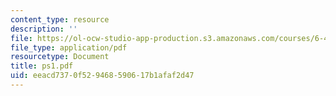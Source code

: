 ```yaml
---
content_type: resource
description: ''
file: https://ol-ocw-studio-app-production.s3.amazonaws.com/courses/6-432-stochastic-processes-detection-and-estimation-spring-2004/eeacd7370f529468590617b1afaf2d47_ps1.pdf
file_type: application/pdf
resourcetype: Document
title: ps1.pdf
uid: eeacd737-0f52-9468-5906-17b1afaf2d47
---
```

